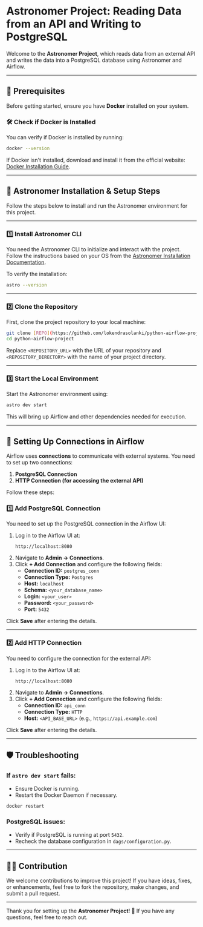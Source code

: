 # Astronomer Project: Reading Data from an API and Writing to PostgreSQL

Welcome to the **Astronomer Project**, which reads data from an external API and writes the data into a PostgreSQL database using Astronomer and Airflow.

---

## 🚀 Prerequisites

Before getting started, ensure you have **Docker** installed on your system.

### 🛠️ Check if Docker is Installed
You can verify if Docker is installed by running:

```bash
docker --version
```

If Docker isn't installed, download and install it from the official website: [Docker Installation Guide](https://docs.docker.com/get-docker/).

---

## 🧭 Astronomer Installation & Setup Steps

Follow the steps below to install and run the Astronomer environment for this project.

---

### 1️⃣ **Install Astronomer CLI**

You need the Astronomer CLI to initialize and interact with the project. Follow the instructions based on your OS from the [Astronomer Installation Documentation](https://www.astronomer.io/docs/).

To verify the installation:

```bash
astro --version
```

---

### 2️⃣ **Clone the Repository**

First, clone the project repository to your local machine:

```bash
git clone [REPO](https://github.com/lokendrasolanki/python-airflow-project.git)
cd python-airflow-project
```

Replace `<REPOSITORY_URL>` with the URL of your repository and `<REPOSITORY_DIRECTORY>` with the name of your project directory.

---

### 3️⃣ **Start the Local Environment**

Start the Astronomer environment using:

```bash
astro dev start
```

This will bring up Airflow and other dependencies needed for execution.

---

## 🔗 Setting Up Connections in Airflow

Airflow uses **connections** to communicate with external systems. You need to set up two connections:

1. **PostgreSQL Connection**
2. **HTTP Connection (for accessing the external API)**

Follow these steps:

### 1️⃣ **Add PostgreSQL Connection**

You need to set up the PostgreSQL connection in the Airflow UI:

1. Log in to the Airflow UI at:  
   ```
   http://localhost:8080
   ```
2. Navigate to **Admin → Connections**.
3. Click **+ Add Connection** and configure the following fields:
   - **Connection ID:** `postgres_conn`
   - **Connection Type:** `Postgres`
   - **Host:** `localhost`
   - **Schema:** `<your_database_name>`
   - **Login:** `<your_user>`
   - **Password:** `<your_password>`
   - **Port:** `5432`

Click **Save** after entering the details.

---

### 2️⃣ **Add HTTP Connection**

You need to configure the connection for the external API:

1. Log in to the Airflow UI at:  
   ```
   http://localhost:8080
   ```
2. Navigate to **Admin → Connections**.
3. Click **+ Add Connection** and configure the following fields:
   - **Connection ID:** `api_conn`
   - **Connection Type:** `HTTP`
   - **Host:** `<API_BASE_URL>` (e.g., `https://api.example.com`)

Click **Save** after entering the details.

---

## 🛡️ Troubleshooting

### If `astro dev start` fails:
- Ensure Docker is running.
- Restart the Docker Daemon if necessary.
  
```bash
docker restart
```

### PostgreSQL issues:
- Verify if PostgreSQL is running at port `5432`.
- Recheck the database configuration in `dags/configuration.py`.

---

## 🧑‍💻 Contribution

We welcome contributions to improve this project! If you have ideas, fixes, or enhancements, feel free to fork the repository, make changes, and submit a pull request.

---

Thank you for setting up the **Astronomer Project**! 🚀 If you have any questions, feel free to reach out.

